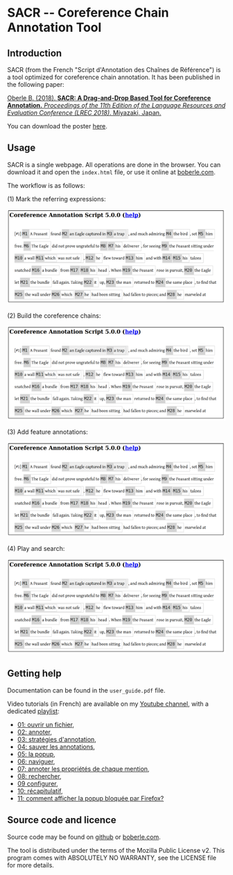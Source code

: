 # SACR -- Coreference Chain Annotation Tool

## Introduction

SACR (from the French "Script d'Annotation des Chaînes de Référence") is a tool optimized for coreference chain annotation.  It has been published in the following paper:

[Oberle B. (2018). **SACR: A Drag-and-Drop Based Tool for Coreference Annotation.** _Proceedings of the 11th Edition of the Language Resources and Evaluation Conference (LREC 2018)_. Miyazaki, Japan.](http://www.lrec-conf.org/proceedings/lrec2018/summaries/178.html)

You can download the poster [here](http://boberle.com/publications/res/Oberle-2018_lrec_poster.pdf).


## Usage

SACR is a single webpage.  All operations are done in the browser.  You can download it and open the `index.html` file, or use it online at [boberle.com](http://boberle.com/projects/sacr).

The workflow is as follows:

(1) Mark the referring expressions:

![Mark the referring expressions](static/docs/screenshot02.png)


(2) Build the coreference chains:

![build the coreference chains](static/docs/screenshot02.png)


(3) Add feature annotations:

![add feature annotations](static/docs/screenshot02.png)


(4) Play and search:

![play and search](static/docs/screenshot02.png)



## Getting help

Documentation can be found in the `user_guide.pdf` file.

Video tutorials (in French) are available on my [Youtube channel](https://www.youtube.com/channel/UCOwucR9MSBbuOsa1owqyM5Q), with a dedicated
[playlist](https://www.youtube.com/watch?v=mjxR7m5fSrE&list=PLLXnGmOewaNXrAvW9xsrtNrYqUDocZ18Z):

- [01: ouvrir un fichier](https://www.youtube.com/watch?v=mjxR7m5fSrE&list=PLLXnGmOewaNXrAvW9xsrtNrYqUDocZ18Z&index=1),
- [02: annoter](https://www.youtube.com/watch?v=LDqy4x5xQl8&list=PLLXnGmOewaNXrAvW9xsrtNrYqUDocZ18Z&index=2),
- [03: stratégies d'annotation](https://www.youtube.com/watch?v=0oslSmkb020&list=PLLXnGmOewaNXrAvW9xsrtNrYqUDocZ18Z&index=3),
- [04: sauver les annotations](https://www.youtube.com/watch?v=dvqVGfMPP_w&list=PLLXnGmOewaNXrAvW9xsrtNrYqUDocZ18Z&index=4),
- [05: la popup](https://www.youtube.com/watch?v=xpP39cZamlk&list=PLLXnGmOewaNXrAvW9xsrtNrYqUDocZ18Z&index=5),
- [06: naviguer](https://www.youtube.com/watch?v=f4GE63hibKc&list=PLLXnGmOewaNXrAvW9xsrtNrYqUDocZ18Z&index=6),
- [07: annoter les propriétés de chaque mention](https://www.youtube.com/watch?v=pT-ICzuQAAo&list=PLLXnGmOewaNXrAvW9xsrtNrYqUDocZ18Z&index=7),
- [08: rechercher](https://www.youtube.com/watch?v=-tFTjhFFS5o&list=PLLXnGmOewaNXrAvW9xsrtNrYqUDocZ18Z&index=8),
- [09 configurer](https://www.youtube.com/watch?v=lEsM8F-IK8M&list=PLLXnGmOewaNXrAvW9xsrtNrYqUDocZ18Z&index=9),
- [10: récapitulatif](https://www.youtube.com/watch?v=H62pm0Zyh7M&list=PLLXnGmOewaNXrAvW9xsrtNrYqUDocZ18Z&index=10),
- [11: comment afficher la popup bloquée par Firefox?](https://www.youtube.com/watch?v=rp_f0LPr-dg&list=PLLXnGmOewaNXrAvW9xsrtNrYqUDocZ18Z&index=11)




## Source code and licence

Source code may be found on [github](https://github.com/boberle/sacr) or [boberle.com](http://boberle.com).

The tool is distributed under the terms of the Mozilla Public License v2.  This program comes with ABSOLUTELY NO WARRANTY, see the LICENSE file for more details.


